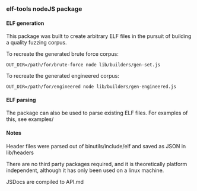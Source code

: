 ### elf-tools nodeJS package


#### ELF generation
This package was built to create arbitrary ELF files in the pursuit of building a quality fuzzing corpus.

To recreate the generated brute force corpus:
```
OUT_DIR=/path/for/brute-force node lib/builders/gen-set.js
```

To recreate the generated engineered corpus:
```
OUT_DIR=/path/for/engineered node lib/builders/gen-engineered.js
```


#### ELF parsing

The package can also be used to parse existing ELF files. For examples of this, see examples/


#### Notes

Header files were parsed out of binutils/include/elf and saved as JSON in lib/headers

There are no third party packages required, and it is theoretically platform independent, although it has only been used on a linux machine.

JSDocs are compiled to API.md
